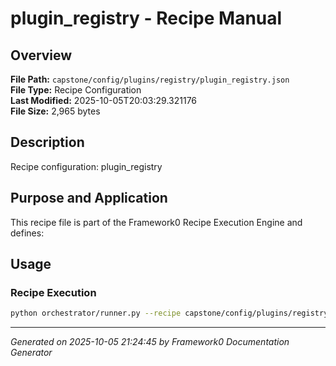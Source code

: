 # plugin_registry - Recipe Manual

## Overview
**File Path:** `capstone/config/plugins/registry/plugin_registry.json`  
**File Type:** Recipe Configuration  
**Last Modified:** 2025-10-05T20:03:29.321176  
**File Size:** 2,965 bytes  

## Description
Recipe configuration: plugin_registry

## Purpose and Application
This recipe file is part of the Framework0 Recipe Execution Engine and defines:

## Usage

### Recipe Execution
```bash
python orchestrator/runner.py --recipe capstone/config/plugins/registry/plugin_registry.json
```


---
*Generated on 2025-10-05 21:24:45 by Framework0 Documentation Generator*
